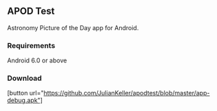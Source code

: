 ## APOD Test

Astronomy Picture of the Day app for Android.

### Requirements
Android 6.0 or above

### Download
[button url="https://github.com/JulianKeller/apodtest/blob/master/app-debug.apk"]
